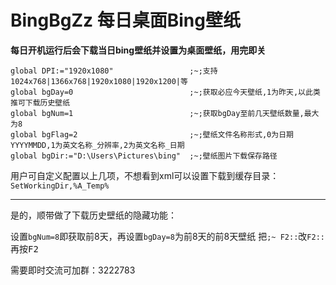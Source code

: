 # BingBgZz 每日桌面Bing壁纸

**每日开机运行后会下载当日bing壁纸并设置为桌面壁纸，用完即关**


```AutoHotkey
global DPI:="1920x1080"					;~;支持1024x768|1366x768|1920x1080|1920x1200|等
global bgDay=0							;~;获取必应今天壁纸,1为昨天,以此类推可下载历史壁纸
global bgNum=1							;~;获取bgDay至前几天壁纸数量,最大为8
global bgFlag=2							;~;壁纸文件名称形式,0为日期YYYYMMDD,1为英文名称_分辨率,2为英文名称_日期
global bgDir:="D:\Users\Pictures\bing"	;~;壁纸图片下载保存路径
```

用户可自定义配置以上几项，不想看到xml可以设置下载到缓存目录：`SetWorkingDir,%A_Temp%`

---

是的，顺带做了下载历史壁纸的隐藏功能：

设置`bgNum=8`即获取前8天，再设置`bgDay=8`为前8天的前8天壁纸
把`;~ F2::`改`F2::`再按<kbd>F2</kbd>

需要即时交流可加群：3222783
